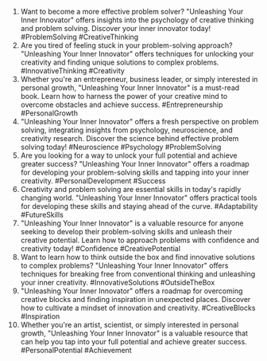 1. Want to become a more effective problem solver? "Unleashing Your Inner Innovator" offers insights into the psychology of creative thinking and problem solving. Discover your inner innovator today! #ProblemSolving #CreativeThinking
2. Are you tired of feeling stuck in your problem-solving approach? "Unleashing Your Inner Innovator" offers techniques for unlocking your creativity and finding unique solutions to complex problems. #InnovativeThinking #Creativity
3. Whether you're an entrepreneur, business leader, or simply interested in personal growth, "Unleashing Your Inner Innovator" is a must-read book. Learn how to harness the power of your creative mind to overcome obstacles and achieve success. #Entrepreneurship #PersonalGrowth
4. "Unleashing Your Inner Innovator" offers a fresh perspective on problem solving, integrating insights from psychology, neuroscience, and creativity research. Discover the science behind effective problem solving today! #Neuroscience #Psychology #ProblemSolving
5. Are you looking for a way to unlock your full potential and achieve greater success? "Unleashing Your Inner Innovator" offers a roadmap for developing your problem-solving skills and tapping into your inner creativity. #PersonalDevelopment #Success
6. Creativity and problem solving are essential skills in today's rapidly changing world. "Unleashing Your Inner Innovator" offers practical tools for developing these skills and staying ahead of the curve. #Adaptability #FutureSkills
7. "Unleashing Your Inner Innovator" is a valuable resource for anyone seeking to develop their problem-solving skills and unleash their creative potential. Learn how to approach problems with confidence and creativity today! #Confidence #CreativePotential
8. Want to learn how to think outside the box and find innovative solutions to complex problems? "Unleashing Your Inner Innovator" offers techniques for breaking free from conventional thinking and unleashing your inner creativity. #InnovativeSolutions #OutsideTheBox
9. "Unleashing Your Inner Innovator" offers a roadmap for overcoming creative blocks and finding inspiration in unexpected places. Discover how to cultivate a mindset of innovation and creativity. #CreativeBlocks #Inspiration
10. Whether you're an artist, scientist, or simply interested in personal growth, "Unleashing Your Inner Innovator" is a valuable resource that can help you tap into your full potential and achieve greater success. #PersonalPotential #Achievement
